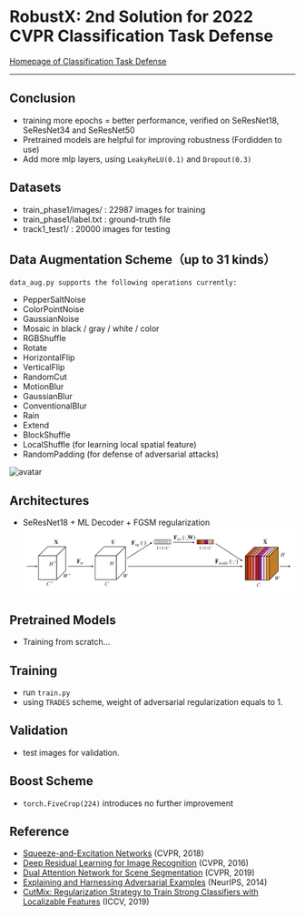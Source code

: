 # RobustX: 2nd Solution for 2022 CVPR Classification Task Defense

[Homepage of Classification Task Defense](https://aisafety.sensetime.com/#/competitionDetail?id=3)

---

## Conclusion
- training more epochs = better performance, verified on SeResNet18, SeResNet34 and SeResNet50
- Pretrained models are helpful for improving robustness (Fordidden to use)
- Add more mlp layers, using `LeakyReLU(0.1)` and `Dropout(0.3)`



## Datasets
- train_phase1/images/ : 22987 images for training
- train_phase1/label.txt : ground-truth file
- track1_test1/ : 20000 images for testing

## Data Augmentation Scheme（up to 31 kinds）
`data_aug.py supports the following operations currently:`
- PepperSaltNoise
- ColorPointNoise
- GaussianNoise
- Mosaic in black / gray / white / color
- RGBShuffle
- Rotate
- HorizontalFlip
- VerticalFlip
- RandomCut
- MotionBlur
- GaussianBlur
- ConventionalBlur
- Rain
- Extend
- BlockShuffle
- LocalShuffle (for learning local spatial feature)
- RandomPadding (for defense of adversarial attacks)

![avatar](https://github.com/ForeverPs/Robust-Classification/blob/main/data_aug_test/demo.png)

## Architectures
- SeResNet18 + ML Decoder + FGSM regularization
![avatar](https://github.com/ForeverPs/Robust-Classification/blob/main/data_aug_test/senet.png)

## Pretrained Models
- Training from scratch...

## Training
- run `train.py`
- using `TRADES` scheme, weight of adversarial regularization equals to 1.

## Validation
- test images for validation.

## Boost Scheme
- `torch.FiveCrop(224)` introduces no further improvement

## Reference
- [Squeeze-and-Excitation Networks](https://arxiv.org/abs/1709.01507) (CVPR, 2018)
- [Deep Residual Learning for Image Recognition](https://openaccess.thecvf.com/content_cvpr_2016/papers/He_Deep_Residual_Learning_CVPR_2016_paper.pdf) (CVPR, 2016)
- [Dual Attention Network for Scene Segmentation](https://openaccess.thecvf.com/content_CVPR_2019/papers/Fu_Dual_Attention_Network_for_Scene_Segmentation_CVPR_2019_paper.pdf) (CVPR, 2019)
- [Explaining and Harnessing Adversarial Examples](https://arxiv.org/abs/1412.6572) (NeurIPS, 2014)
- [CutMix: Regularization Strategy to Train Strong Classifiers with Localizable Features](https://arxiv.org/pdf/1905.04899v2.pdf) (ICCV, 2019)
